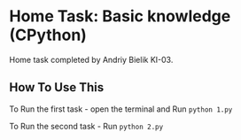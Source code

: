 # Home Task: Basic knowledge (CPython)
Home task completed by Andriy Bielik KI-03.
## How To Use This
To Run the first task - open the terminal and Run `python 1.py` 

To Run the second task - Run `python 2.py`
